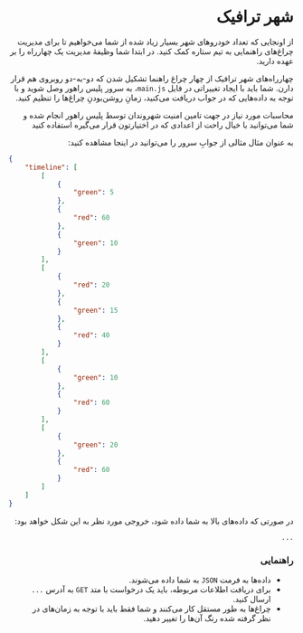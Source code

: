 <div dir="rtl">

# شهر ترافیک

از اونجایی که تعداد خودروهای شهر بسیار زیاد شده از شما می‌خواهیم تا برای مدیریت چراغ‌های راهنمایی به تیم ستاره کمک کنید.
در ابتدا شما وظیفۀ مدیریت یک چهارراه را بر عهده دارید.

چهارراه‌های شهر ترافیک از چهار چراغ راهنما تشکیل شدن که دو-به-دو روبروی هم قرار دارن. شما باید با ایجاد تغییراتی در
فایل `main.js`، به سرور پلیس راهور وصل شوید و با توجه به داده‌هایی که در جواب دریافت می‌کنید، زمانِ روشن‌بودنِ چراغ‌ها
را تنظیم کنید.

محاسبات مورد نیاز در جهت تامین امنیت شهروندان توسط پلیس راهور انجام شده و شما می‌توانید با خیال راحت از اعدادی که در
اختیارتون قرار می‌گیره استفاده کنید

به عنوان مثال مثالی از جوابِ سرور را می‌توانید در اینجا مشاهده کنید:

</div>

```json
{
    "timeline": [
        [
            {
                "green": 5
            },
            {
                "red": 60
            },
            {
                "green": 10
            }
        ],
        [
            {
                "red": 20
            },
            {
                "green": 15
            },
            {
                "red": 40
            }
        ],
        [
            {
                "green": 10
            },
            {
                "red": 60
            }
        ],
        [
            {
                "green": 20
            },
            {
                "red": 60
            }
        ]
    ]
}
```

<div dir="rtl">

در صورتی که داده‌های بالا به شما داده شود، خروجی مورد نظر به این شکل خواهد بود:

`...`

### راهنمایی

- داده‌ها به فرمت `JSON` به شما داده می‌شوند.
- برای دریافت اطلاعات مربوطه، باید یک درخواست با متد `GET` به آدرس `...` ارسال کنید.
- چراغ‌ها به طور مستقل کار می‌کنند و شما فقط باید با توجه به زمان‌های در نظر گرفته شده رنگ آن‌ها را تغییر دهید.

</div>
